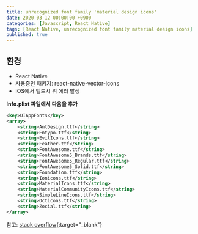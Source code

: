 ```yaml
---
title: unrecognized font family 'material design icons'
date: 2020-03-12 00:00:00 +0900
categories: [Javascript, React Native]
tags: [React Native, unrecognized font family material design icons]
published: true
---
```


## 환경

- React Native
- 사용중인 패키지: react-native-vector-icons
- IOS에서 빌드시 위 에러 발생

**Info.plist 파일에서 다음을 추가**

```xml
<key>UIAppFonts</key>
<array>
    <string>AntDesign.ttf</string>
    <string>Entypo.ttf</string>
    <string>EvilIcons.ttf</string>
    <string>Feather.ttf</string>
    <string>FontAwesome.ttf</string>
    <string>FontAwesome5_Brands.ttf</string>
    <string>FontAwesome5_Regular.ttf</string>
    <string>FontAwesome5_Solid.ttf</string>
    <string>Foundation.ttf</string>
    <string>Ionicons.ttf</string>
    <string>MaterialIcons.ttf</string>
    <string>MaterialCommunityIcons.ttf</string>
    <string>SimpleLineIcons.ttf</string>
    <string>Octicons.ttf</string>
    <string>Zocial.ttf</string>
</array>
```

참고: [stack overflow](https://stackoverflow.com/questions/48601206/error-unrecognized-font-family-material-design-icons-after-installing-react-nat){:target="\_blank"}
